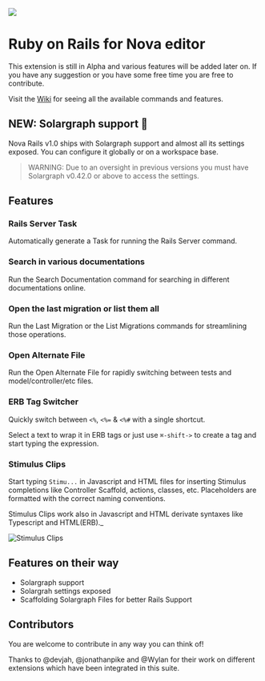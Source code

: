 ![](https://raw.githubusercontent.com/tommasongr/nova-rails/main/Rails.novaextension/extension.png)

# Ruby on Rails for Nova editor

This extension is still in Alpha and various features will be added later on. If you have any suggestion or you have some free time you are free to contribute.

Visit the [Wiki](https://github.com/tommasongr/nova-rails/wiki) for seeing all the available commands and features.

## NEW: Solargraph support 🚀

Nova Rails v1.0 ships with Solargraph support and almost all its settings exposed. You can configure it globally or on a workspace base.

> WARNING: Due to an oversight in previous versions you must have Solargraph v0.42.0 or above to access the settings.

## Features

### Rails Server Task

Automatically generate a Task for running the Rails Server command.

### Search in various documentations

Run the Search Documentation command for searching in different documentations online.

### Open the last migration or list them all

Run the Last Migration or the List Migrations commands for streamlining those operations.

### Open Alternate File

Run the Open Alternate File for rapidly switching between tests and model/controller/etc files.

### ERB Tag Switcher

Quickly switch between `<%`, `<%=` & `<%#` with a single shortcut.

Select a text to wrap it in ERB tags or just use `⌘-shift->` to create a tag and start typing the expression.

### Stimulus Clips

Start typing `Stimu...` in Javascript and HTML files for inserting Stimulus completions like Controller Scaffold, actions, classes, etc. Placeholders are formatted with the correct naming conventions.

Stimulus Clips work also in Javascript and HTML derivate syntaxes like Typescript and HTML(ERB).\_

![Stimulus Clips](https://raw.githubusercontent.com/tommasongr/nova-rails/main/docs/images/stimulus-clips.png)

## Features on their way

-   Solargraph support
-   Solargrah settings exposed
-   Scaffolding Solargraph Files for better Rails Support

## Contributors

You are welcome to contribute in any way you can think of!

Thanks to @devjah, @jonathanpike and @Wylan for their work on different extensions which have been integrated in this suite.
